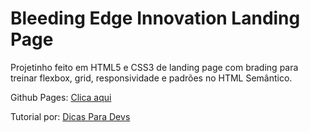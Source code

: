 # Bleeding Edge Innovation Landing Page

Projetinho feito em HTML5 e CSS3 de landing page com brading para treinar flexbox, grid, responsividade e padrões no HTML Semântico.    

Github Pages: <a href="https//:google.com">Clica aqui</a>    

Tutorial por: <a href="https://www.youtube.com/watch?v=G4_QjTJTVlc&t=2510s">Dicas Para Devs</a>    